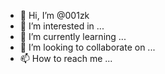 - 👋 Hi, I’m @001zk
- 👀 I’m interested in ...
- 🌱 I’m currently learning ...
- 💞️ I’m looking to collaborate on ...
- 📫 How to reach me ...

<!---
001zk/001zk is a ✨ special ✨ repository because its `README.md` (this file) appears on your GitHub profile.
You can click the Preview link to take a look at your changes.
--->
